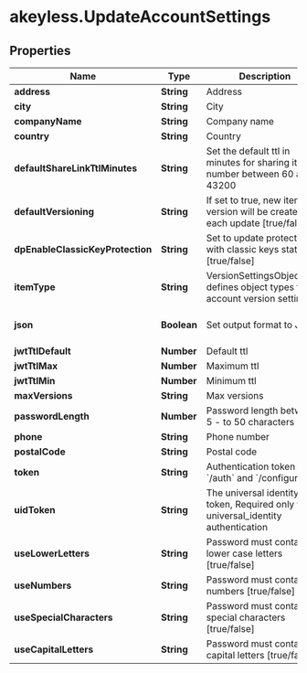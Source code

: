 # akeyless.UpdateAccountSettings

## Properties

Name | Type | Description | Notes
------------ | ------------- | ------------- | -------------
**address** | **String** | Address | [optional] 
**city** | **String** | City | [optional] 
**companyName** | **String** | Company name | [optional] 
**country** | **String** | Country | [optional] 
**defaultShareLinkTtlMinutes** | **String** | Set the default ttl in minutes for sharing item number between 60 and 43200 | [optional] 
**defaultVersioning** | **String** | If set to true, new item version will be created on each update [true/false] | [optional] 
**dpEnableClassicKeyProtection** | **String** | Set to update protection with classic keys state [true/false] | [optional] 
**itemType** | **String** | VersionSettingsObjectType defines object types for account version settings | [optional] 
**json** | **Boolean** | Set output format to JSON | [optional] [default to false]
**jwtTtlDefault** | **Number** | Default ttl | [optional] 
**jwtTtlMax** | **Number** | Maximum ttl | [optional] 
**jwtTtlMin** | **Number** | Minimum ttl | [optional] 
**maxVersions** | **String** | Max versions | [optional] 
**passwordLength** | **Number** | Password length between 5 - to 50 characters | [optional] 
**phone** | **String** | Phone number | [optional] 
**postalCode** | **String** | Postal code | [optional] 
**token** | **String** | Authentication token (see &#x60;/auth&#x60; and &#x60;/configure&#x60;) | [optional] 
**uidToken** | **String** | The universal identity token, Required only for universal_identity authentication | [optional] 
**useLowerLetters** | **String** | Password must contain lower case letters [true/false] | [optional] 
**useNumbers** | **String** | Password must contain numbers [true/false] | [optional] 
**useSpecialCharacters** | **String** | Password must contain special characters [true/false] | [optional] 
**useCapitalLetters** | **String** | Password must contain capital letters [true/false] | [optional] 


